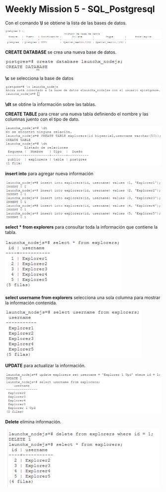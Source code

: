 # Weekly Mission 5 - SQL_Postgresql

Con el comando **\l** se obtiene la lista de las bases de datos.

![1658092825801](image/readme/1658092825801.png)

**CREATE DATABASE** se crea una nueva base de datos.

![1658092991126](image/readme/1658092991126.png)

**\c** se selecciona la base de datos

![1658093083548](image/readme/1658093083548.png)

**\dt** se obtine la información sobre las tablas.

**CREATE TABLE** para crear una nueva tabla definiendo el nombre y las columnas juento con el tipo de dato.

![1658093736037](image/readme/1658093736037.png)

**insert into**  para agregar nueva información

![1658093941524](image/readme/1658093941524.png)

**select * from explorers** para consultar toda la información que contiene la tabla.

![1658094060932](image/readme/1658094060932.png)

**select username from explorers** selecciona una sola columna para mostrar la información contenida.

![1658097039020](image/readme/1658097039020.png)

**UPDATE** para actualizar la información.

![1658097293234](image/readme/1658097293234.png)

**Delete** elimina información.

![1658097431905](image/readme/1658097431905.png)

